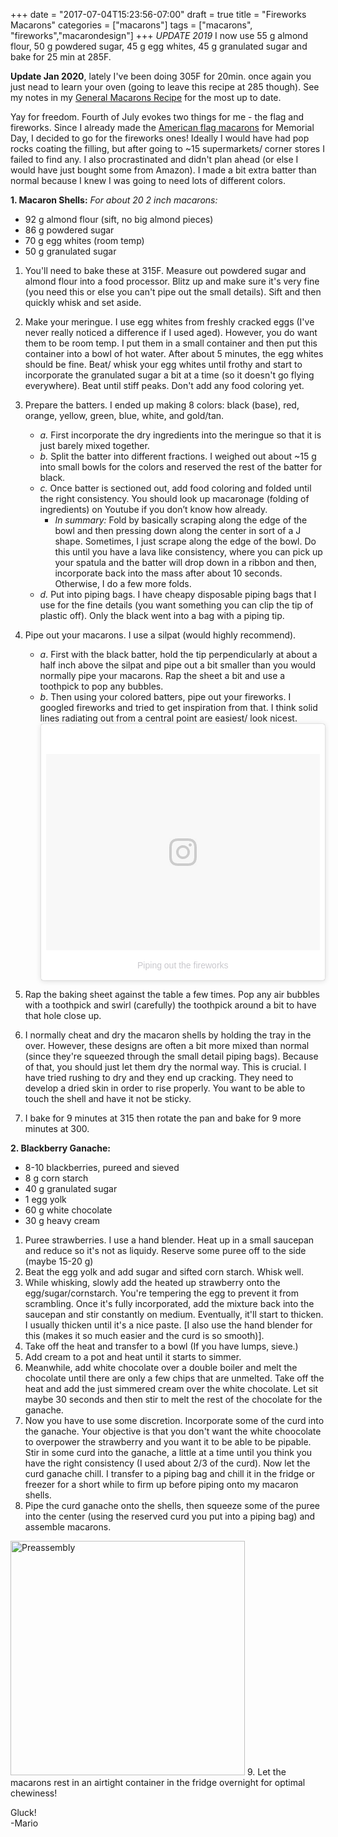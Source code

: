 +++
date = "2017-07-04T15:23:56-07:00"
draft = true
title = "Fireworks Macarons"
categories = ["macarons"]
tags = ["macarons", "fireworks","macarondesign"]
+++
*UPDATE 2019* I now use 55 g almond flour, 50 g powdered sugar, 45 g egg whites, 45 g granulated sugar and bake for 25 min at 285F.

**Update Jan 2020**, lately I've been doing 305F for 20min. once again you just nead to learn your oven (going to leave this recipe at 285 though). See my notes in my [General Macarons Recipe](https://www.mariozeats.com/post/macarons/) for the most up to date.  

Yay for freedom. Fourth of July evokes two things for me - the flag and fireworks. Since I already made the [American flag macarons](www.mariozeats/americanflagmacarons) for Memorial Day, I decided to go for the fireworks ones! Ideally I would have had pop rocks coating the filling, but after going to ~15 supermarkets/ corner stores I failed to find any. I also procrastinated and didn't plan ahead (or else I would have just bought some from Amazon). I made a bit extra batter than normal because I knew I was going to need lots of different colors.  

**1. Macaron Shells:**  *For about 20 2 inch macarons:*  

- 92 g almond flour (sift, no big almond pieces)  
- 86 g powdered sugar  
- 70 g egg whites (room temp)  
- 50 g granulated sugar  

1. You'll need to bake these at 315F. Measure out powdered sugar and almond flour into a food processor. Blitz up and make sure it's very fine (you need this or else you can't pipe out the small details). Sift and then quickly whisk and set aside. 
2. Make your meringue. I use egg whites from freshly cracked eggs (I've never really noticed a difference if I used aged). However, you do want them to be room temp. I put them in a small container and then put this container into a bowl of hot water. After about 5 minutes, the egg whites should be fine. Beat/ whisk your egg whites until frothy and start to incorporate the granulated sugar a bit at a time (so it doesn't go flying everywhere). Beat until stiff peaks. Don't add any food coloring yet.   
3. Prepare the batters. I ended up making 8 colors: black (base), red, orange, yellow, green, blue, white, and gold/tan. 
    - *a.* First incorporate the dry ingredients into the meringue so that it is just barely mixed together.   
    - *b.* Split the batter into different fractions. I weighed out about ~15 g into small bowls for the colors and reserved the rest of the batter for black.  
    - *c.* Once batter is sectioned out, add food coloring and folded until the right consistency. You should look up macaronage (folding of ingredients) on Youtube if you don’t know how already.  
        - *In summary:* Fold by basically scraping along the edge of the bowl and then pressing down along the center in sort of a J shape. Sometimes, I just scrape along the edge of the bowl. Do this until you have a lava like consistency, where you can pick up your spatula and the batter will drop down in a ribbon and then, incorporate back into the mass after about 10 seconds. Otherwise, I do a few more folds.   
    - *d.*  Put into piping bags. I have cheapy disposable piping bags that I use for the fine details (you want something you can clip the tip of plastic off). Only the black went into a bag with a piping tip.  
4. Pipe out your macarons. I use a silpat (would highly recommend). 
    - *a*. First with the black batter, hold the tip perpendicularly at about a half inch above the silpat and pipe out a bit smaller than you would normally pipe your macarons. Rap the sheet a bit and use a toothpick to pop any bubbles.  
    - *b*. Then using your colored batters, pipe out your fireworks. I googled fireworks and tried to get inspiration from that. I think solid lines radiating out from a central point are easiest/ look nicest.  <blockquote class="instagram-media" data-instgrm-version="7" style=" background:#FFF; border:0; border-radius:3px; box-shadow:0 0 1px 0 rgba(0,0,0,0.5),0 1px 10px 0 rgba(0,0,0,0.15); margin: 1px; max-width:658px; padding:0; width:99.375%; width:-webkit-calc(100% - 2px); width:calc(100% - 2px);"><div style="padding:8px;"> <div style=" background:#F8F8F8; line-height:0; margin-top:40px; padding:35.833333333333336% 0; text-align:center; width:100%;"> <div style=" background:url(data:image/png;base64,iVBORw0KGgoAAAANSUhEUgAAACwAAAAsCAMAAAApWqozAAAABGdBTUEAALGPC/xhBQAAAAFzUkdCAK7OHOkAAAAMUExURczMzPf399fX1+bm5mzY9AMAAADiSURBVDjLvZXbEsMgCES5/P8/t9FuRVCRmU73JWlzosgSIIZURCjo/ad+EQJJB4Hv8BFt+IDpQoCx1wjOSBFhh2XssxEIYn3ulI/6MNReE07UIWJEv8UEOWDS88LY97kqyTliJKKtuYBbruAyVh5wOHiXmpi5we58Ek028czwyuQdLKPG1Bkb4NnM+VeAnfHqn1k4+GPT6uGQcvu2h2OVuIf/gWUFyy8OWEpdyZSa3aVCqpVoVvzZZ2VTnn2wU8qzVjDDetO90GSy9mVLqtgYSy231MxrY6I2gGqjrTY0L8fxCxfCBbhWrsYYAAAAAElFTkSuQmCC); display:block; height:44px; margin:0 auto -44px; position:relative; top:-22px; width:44px;"></div></div><p style=" color:#c9c8cd; font-family:Arial,sans-serif; font-size:14px; line-height:17px; margin-bottom:0; margin-top:8px; overflow:hidden; padding:8px 0 7px; text-align:center; text-overflow:ellipsis; white-space:nowrap;"><a href="https://www.instagram.com/p/BWlStIdlUUk/" style=" color:#c9c8cd; font-family:Arial,sans-serif; font-size:14px; font-style:normal; font-weight:normal; line-height:17px; text-decoration:none;" target="_blank">Piping out the fireworks</a> </p></div></blockquote> 
    <script async defer src="//platform.instagram.com/en_US/embeds.js"></script>  
 
5. Rap the baking sheet against the table a few times.  Pop any air bubbles with a toothpick and swirl (carefully) the toothpick around a bit to have that hole close up.  
6. I normally cheat and dry the macaron shells by holding the tray in the over. However, these designs are often a bit more mixed than normal (since they're squeezed through the small detail piping bags). Because of that, you should just let them dry the normal way. This is crucial. I have tried rushing to dry and they end up cracking. They need to develop a dried skin in order to rise properly. 
You want to be able to touch the shell and have it not be sticky. 
6. I bake for 9 minutes at 315 then rotate the pan and bake for 9 more minutes at 300.

**2. Blackberry Ganache:**  

- 8-10 blackberries, pureed and sieved
- 8 g corn starch  
- 40 g granulated sugar  
- 1 egg yolk  
- 60 g white chocolate  
- 30 g heavy cream   
  
1. Puree strawberries. I use a hand blender. Heat up in a small saucepan and reduce so it's not as liquidy. Reserve some puree off to the side (maybe 15-20 g)
2. Beat the egg yolk and add sugar and sifted corn starch. Whisk well.  
3. While whisking, slowly add the heated up strawberry onto the egg/sugar/cornstarch. You're tempering the egg to prevent it from scrambling. Once it's fully incorporated, add the mixture back into the saucepan and stir constantly on medium. Eventually, it'll start to thicken. I usually thicken until it's a nice paste. [I also use the hand blender for this (makes it so much easier and the curd is so smooth)].  
4. Take off the heat and transfer to a bowl (If you have lumps, sieve.) 
5. Add cream to a pot and heat until it starts to simmer.
6. Meanwhile, add white chocolate over a double boiler and melt the chocolate until there are only a few chips that are unmelted. Take off the heat and add the just simmered cream over the white chocolate. Let sit maybe 30 seconds and then stir to melt the rest of the chocolate for the ganache.
7. Now you have to use some discretion. Incorporate some of the curd into the ganache. Your objective is that you don't want the white choocolate to overpower the strawberry and you want it to be able to be pipable. Stir in some curd into the ganache, a little at a time until you think you have the right consistency (I used about 2/3 of the curd). Now let the curd ganache chill. I transfer to a piping bag and chill it in the fridge or freezer for a short while to firm up before piping onto my macaron shells.  
8. Pipe the curd ganache onto the shells, then squeeze some of the puree into the center (using the reserved curd you put into a piping bag) and assemble macarons.  
<img src="https://farm5.staticflickr.com/4217/35466155885_2ef64f621b_c.jpg" alt="Preassembly" style="height: 375px;"/>
9. Let the macarons rest in an airtight container in the fridge overnight for optimal chewiness!

Gluck!  
-Mario